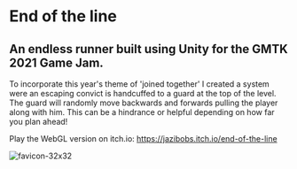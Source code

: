 # End of the line

## An endless runner built using Unity for the GMTK 2021 Game Jam.

To incorporate this year's theme of 'joined together' I created a system were an escaping convict is handcuffed to a guard at the top of the level. The guard will randomly move backwards and forwards pulling the player along with him. This can be a hindrance or helpful depending on how far you plan ahead!

Play the WebGL version on itch.io: https://jazibobs.itch.io/end-of-the-line

![favicon-32x32](https://user-images.githubusercontent.com/3301610/121807310-2a29d280-cc86-11eb-9039-e19cb721d638.png)


